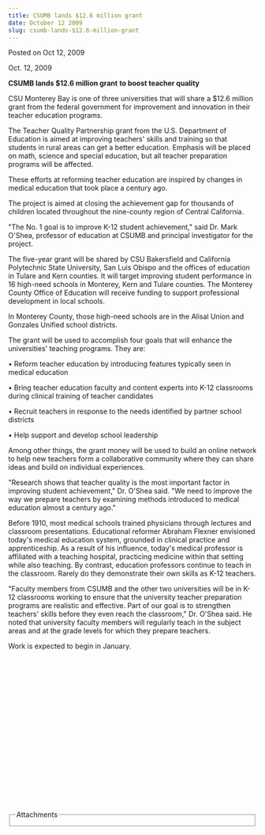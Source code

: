 ```yaml
---
title: CSUMB lands $12.6 million grant
date: October 12 2009
slug: csumb-lands-$12.6-million-grant
---
```





<span class="date">Posted on Oct 12, 2009    </span>
<p>Oct. 12, 2009</p>
<strong>CSUMB lands $12.6 million grant</strong> <strong>to boost
teacher quality</strong>
<p>CSU Monterey Bay is one of three universities that will share a
$12.6 million grant from the federal government for improvement and
innovation in their teacher education programs.</p>
<p>The Teacher Quality Partnership grant from the U.S. Department
of Education is aimed at improving teachers&apos; skills and training so
that students in rural areas can get a better education. Emphasis
will be placed on math, science and special education, but all
teacher preparation programs will be affected.</p>
<p>These efforts at reforming teacher education are inspired by
changes in medical education that took place a century ago.</p>
<p>The project is aimed at closing the achievement gap for
thousands of children located throughout the nine-county region of
Central California.</p>
<p>&quot;The No. 1 goal is to improve K-12 student achievement,&quot; said
Dr. Mark O&apos;Shea, professor of education at CSUMB and principal
investigator for the project.</p>
<p>The five-year grant will be shared by CSU Bakersfield and
California Polytechnic State University, San Luis Obispo and the
offices of education in Tulare and Kern counties. It will target
improving student performance in 16 high-need schools in Monterey,
Kern and Tulare counties. The Monterey County Office of Education
will receive funding to support professional development in local
schools.</p>
<p>In Monterey County, those high-need schools are in the Alisal
Union and Gonzales Unified school districts.</p>
<p>The grant will be used to accomplish four goals that will
enhance the universities&apos; teaching programs. They are:</p>
<p>&#x2022; Reform teacher education by introducing features typically
seen in medical education</p>
<p>&#x2022; Bring teacher education faculty and content experts into K-12
classrooms during clinical training of teacher candidates</p>
<p>&#x2022; Recruit teachers in response to the needs identified by
partner school districts</p>
<p>&#x2022; Help support and develop school leadership</p>
<p>Among other things, the grant money will be used to build an
online network to help new teachers form a collaborative community
where they can share ideas and build on individual experiences.</p>
<p>&quot;Research shows that teacher quality is the most important
factor in improving student achievement,&quot; Dr. O&apos;Shea said. &quot;We need
to improve the way we prepare teachers by examining methods
introduced to medical education almost a century ago.&quot;</p>
<p>Before 1910, most medical schools trained physicians through
lectures and classroom presentations. Educational reformer Abraham
Flexner envisioned today&apos;s medical education system, grounded in
clinical practice and apprenticeship. As a result of his influence,
today&apos;s medical professor is affiliated with a teaching hospital,
practicing medicine within that setting while also teaching. By
contrast, education professors continue to teach in the classroom.
Rarely do they demonstrate their own skills as K-12 teachers.</p>
<p>&quot;Faculty members from CSUMB and the other two universities will
be in K-12 classrooms working to ensure that the university teacher
preparation programs are realistic and effective. Part of our goal
is to strengthen teachers&apos; skills before they even reach the
classroom,&quot; Dr. O&apos;Shea said. He noted that university faculty
members will regularly teach in the subject areas and at the grade
levels for which they prepare teachers.</p>
<p>Work is expected to begin in January.</p>
<p>&#xA0;</p>
<p>&#xA0;</p>
<p>&#xA0;</p>
<p>&#xA0;</p>
<p>&#xA0;</p>
<p>&#xA0;</p>
<p>&#xA0;</p>
<p>&#xA0;</p>
<p>&#xA0;</p>
<p>&#xA0;</p>
<fieldset class="fieldgroup group-attachments">
<legend>Attachments</legend>
<div class="field field-type-emvideo field-field-attach-video">
<div class="field-items">
<div class="field-item odd">
<div class="emvideo emvideo-video emvideo-"/>
</div>
</div>
</div>
</fieldset>





